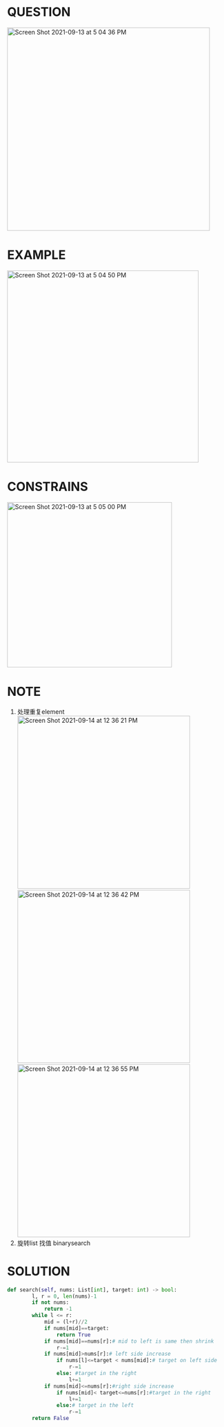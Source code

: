 # QUESTION
<img width="470" alt="Screen Shot 2021-09-13 at 5 04 36 PM" src="https://user-images.githubusercontent.com/64442606/133156213-2cf7075b-0ef6-48c6-bcee-4d4cdf46394c.png">

# EXAMPLE
<img width="444" alt="Screen Shot 2021-09-13 at 5 04 50 PM" src="https://user-images.githubusercontent.com/64442606/133156234-afea8ce8-1422-445a-ad74-77c065b403fb.png">


# CONSTRAINS
<img width="382" alt="Screen Shot 2021-09-13 at 5 05 00 PM" src="https://user-images.githubusercontent.com/64442606/133156263-515d0736-a032-462c-988a-49e60d0de7cc.png">


# NOTE
1. 处理重复element 
<img width="400" alt="Screen Shot 2021-09-14 at 12 36 21 PM" src="https://user-images.githubusercontent.com/64442606/133298105-4dc73d73-de08-47c4-9cc2-65e36d19cfb2.png"> <img width="400" alt="Screen Shot 2021-09-14 at 12 36 42 PM" src="https://user-images.githubusercontent.com/64442606/133298158-d3920ba5-93c6-49f9-91e7-984a81f4a3cb.png"> <img width="400" alt="Screen Shot 2021-09-14 at 12 36 55 PM" src="https://user-images.githubusercontent.com/64442606/133298182-30ef10f4-1381-4973-8e77-3f7f01b7b2a3.png">
2. 旋转list 找值 binarysearch


# SOLUTION
```python
def search(self, nums: List[int], target: int) -> bool:
        l, r = 0, len(nums)-1
        if not nums:
            return -1
        while l <= r:
            mid = (l+r)//2
            if nums[mid]==target:
                return True
            if nums[mid]==nums[r]:# mid to left is same then shrink
                r-=1
            if nums[mid]>nums[r]:# left side increase
                if nums[l]<=target < nums[mid]:# target on left side
                    r-=1
                else: #target in the right
                    l+=1
            if nums[mid]<=nums[r]:#right side increase
                if nums[mid]< target<=nums[r]:#target in the right
                    l+=1
                else:# target in the left
                    r-=1
        return False
```
